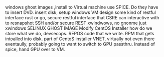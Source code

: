 windows ghost images ,install to Virtual machine
use SPICE.
Do they have to insert DVD.
insert disk, setup windows VM
design some kind of restful interface
rust or go, secure restful interface that CSRE can interactive with to resnapshot
SSH and/or secure REST
xwindwows, no gnonme
just xwindows
SELINUX
GHOST IMAGE
Modify CentOS Installer
how do we store what we do, devsecops.  REPOS code that we write.  RPM that gets intoalled into disk. part of CentoS installer
VNET, virtually not even there
eventaully, probably going to want to switch to GPU passthru.  Instead of spice, hand GPU over to VM.  

